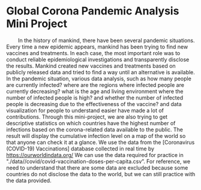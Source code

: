 # Global Corona Pandemic Analysis Mini Project

&nbsp; &nbsp; &nbsp; &nbsp; In the history of mankind, there have been several pandemic situations.
Every time a new epidemic appears, mankind has been trying to find new vaccines and treatments. 
In each case, the most important role was to conduct reliable epidemiological investigations and transparently disclose the results.
Mankind created new vaccines and treatments based on publicly released data and tried to find a way until an alternative is available.
In the pandemic situation, various data analysis, such as how many people are currently infected? where are the regions where infected people are currently decreasing? what is the age and living environment where the number of infected people is high? and whether the number of infected people is decreasing due to the effectiveness of the vaccine? and data visualization for people to understand easier have ​made a lot of contributions.
Through this mini-project, we are also trying to get descriptive statistics on which countries have the highest number of infections based on the corona-related data available to the public.
The result will display the cumulative infection level on a map of the world so that anyone can check it at a glance.
We use the data from the [Coronavirus (COVID-19) Vaccinations] database collected in real time by https://ourworldindata.org/
We can use the data required for practice in "./data//covid/covid-vaccination-doses-per-capita.csv”.
For reference, we need to understand that there are some data are excluded because some countries do not disclose the data to the world, but we can still practice with the data provided.
